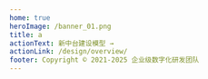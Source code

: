 ```yaml
---
home: true
heroImage: /banner_01.png
title: a
actionText: 新中台建设模型 →
actionLink: /design/overview/
footer: Copyright © 2021-2025 企业级数字化研发团队
---
```

